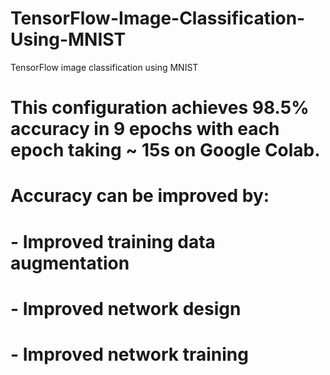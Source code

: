 # TensorFlow-Image-Classification-Using-MNIST
 TensorFlow image classification using MNIST

# This configuration achieves 98.5% accuracy in 9 epochs with each epoch taking ~ 15s on Google Colab.  

# Accuracy can be improved by:
#       - Improved training data augmentation
#       - Improved network design
#       - Improved network training
